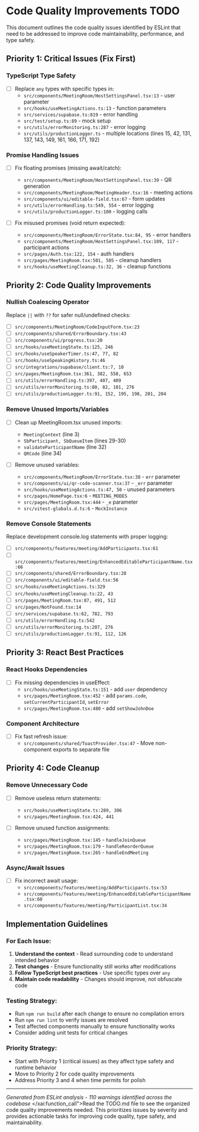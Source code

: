 # Code Quality Improvements TODO

This document outlines the code quality issues identified by ESLint that need to be addressed to improve code maintainability, performance, and type safety.

## Priority 1: Critical Issues (Fix First)

### TypeScript Type Safety
- [ ] Replace `any` types with specific types in:
  - `src/components/MeetingRoom/HostSettingsPanel.tsx:13` - user parameter
  - `src/hooks/useMeetingActions.ts:13` - function parameters
  - `src/services/supabase.ts:819` - error handling
  - `src/test/setup.ts:89` - mock setup
  - `src/utils/errorMonitoring.ts:287` - error logging
  - `src/utils/productionLogger.ts` - multiple locations (lines 15, 42, 131, 137, 143, 149, 161, 166, 171, 192)

### Promise Handling Issues
- [ ] Fix floating promises (missing await/catch):
  - `src/components/MeetingRoom/HostSettingsPanel.tsx:39` - QR generation
  - `src/components/MeetingRoom/MeetingHeader.tsx:16` - meeting actions
  - `src/components/ui/editable-field.tsx:67` - form updates
  - `src/utils/errorHandling.ts:549, 554` - error logging
  - `src/utils/productionLogger.ts:100` - logging calls

- [ ] Fix misused promises (void return expected):
  - `src/components/MeetingRoom/ErrorState.tsx:84, 95` - error handlers
  - `src/components/MeetingRoom/HostSettingsPanel.tsx:109, 117` - participant actions
  - `src/pages/Auth.tsx:122, 154` - auth handlers
  - `src/pages/MeetingRoom.tsx:501, 505` - cleanup handlers
  - `src/hooks/useMeetingCleanup.ts:32, 36` - cleanup functions

## Priority 2: Code Quality Improvements

### Nullish Coalescing Operator
Replace `||` with `??` for safer null/undefined checks:
- [ ] `src/components/MeetingRoom/CodeInputForm.tsx:23`
- [ ] `src/components/shared/ErrorBoundary.tsx:43`
- [ ] `src/components/ui/progress.tsx:20`
- [ ] `src/hooks/useMeetingState.ts:125, 246`
- [ ] `src/hooks/useSpeakerTimer.ts:47, 77, 82`
- [ ] `src/hooks/useSpeakingHistory.ts:46`
- [ ] `src/integrations/supabase/client.ts:7, 10`
- [ ] `src/pages/MeetingRoom.tsx:361, 382, 558, 653`
- [ ] `src/utils/errorHandling.ts:397, 407, 409`
- [ ] `src/utils/errorMonitoring.ts:80, 82, 101, 276`
- [ ] `src/utils/productionLogger.ts:91, 152, 195, 198, 201, 204`

### Remove Unused Imports/Variables
- [ ] Clean up MeetingRoom.tsx unused imports:
  - `MeetingContext` (line 3)
  - `SbParticipant, SbQueueItem` (lines 29-30)
  - `validateParticipantName` (line 32)
  - `QRCode` (line 34)

- [ ] Remove unused variables:
  - `src/components/MeetingRoom/ErrorState.tsx:38` - `err` parameter
  - `src/components/ui/qr-code-scanner.tsx:37` - `_err` parameter
  - `src/hooks/useMeetingActions.ts:47, 50` - unused parameters
  - `src/pages/HomePage.tsx:6` - `MEETING_MODES`
  - `src/pages/MeetingRoom.tsx:444` - `_e` parameter
  - `src/vitest-globals.d.ts:6` - `MockInstance`

### Remove Console Statements
Replace development console.log statements with proper logging:
- [ ] `src/components/features/meeting/AddParticipants.tsx:61`
- [ ] `src/components/features/meeting/EnhancedEditableParticipantName.tsx:66`
- [ ] `src/components/shared/ErrorBoundary.tsx:28`
- [ ] `src/components/ui/editable-field.tsx:56`
- [ ] `src/hooks/useMeetingActions.ts:329`
- [ ] `src/hooks/useMeetingCleanup.ts:22, 43`
- [ ] `src/pages/MeetingRoom.tsx:87, 491, 512`
- [ ] `src/pages/NotFound.tsx:14`
- [ ] `src/services/supabase.ts:62, 782, 793`
- [ ] `src/utils/errorHandling.ts:542`
- [ ] `src/utils/errorMonitoring.ts:207, 276`
- [ ] `src/utils/productionLogger.ts:91, 112, 126`

## Priority 3: React Best Practices

### React Hooks Dependencies
- [ ] Fix missing dependencies in useEffect:
  - `src/hooks/useMeetingState.ts:151` - add `user` dependency
  - `src/pages/MeetingRoom.tsx:452` - add `params.code`, `setCurrentParticipantId`, `setError`
  - `src/pages/MeetingRoom.tsx:480` - add `setShowJohnDoe`

### Component Architecture
- [ ] Fix fast refresh issue:
  - `src/components/shared/ToastProvider.tsx:47` - Move non-component exports to separate file

## Priority 4: Code Cleanup

### Remove Unnecessary Code
- [ ] Remove useless return statements:
  - `src/hooks/useMeetingState.ts:289, 306`
  - `src/pages/MeetingRoom.tsx:424, 441`

- [ ] Remove unused function assignments:
  - `src/pages/MeetingRoom.tsx:145` - `handleJoinQueue`
  - `src/pages/MeetingRoom.tsx:179` - `handleReorderQueue`
  - `src/pages/MeetingRoom.tsx:265` - `handleEndMeeting`

### Async/Await Issues
- [ ] Fix incorrect await usage:
  - `src/components/features/meeting/AddParticipants.tsx:53`
  - `src/components/features/meeting/EnhancedEditableParticipantName.tsx:60`
  - `src/components/features/meeting/ParticipantList.tsx:34`

## Implementation Guidelines

### For Each Issue:
1. **Understand the context** - Read surrounding code to understand intended behavior
2. **Test changes** - Ensure functionality still works after modifications
3. **Follow TypeScript best practices** - Use specific types over `any`
4. **Maintain code readability** - Changes should improve, not obfuscate code

### Testing Strategy:
- Run `npm run build` after each change to ensure no compilation errors
- Run `npm run lint` to verify issues are resolved
- Test affected components manually to ensure functionality works
- Consider adding unit tests for critical changes

### Priority Strategy:
- Start with Priority 1 (critical issues) as they affect type safety and runtime behavior
- Move to Priority 2 for code quality improvements
- Address Priority 3 and 4 when time permits for polish

---

*Generated from ESLint analysis - 110 warnings identified across the codebase*</contents>
</xai:function_call">Read the TODO.md file to see the organized code quality improvements needed. This prioritizes issues by severity and provides actionable tasks for improving code quality, type safety, and maintainability.
